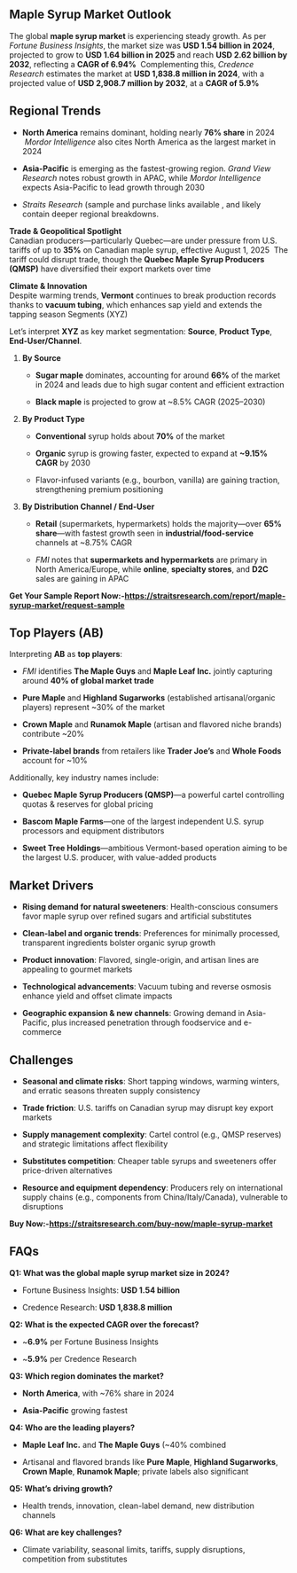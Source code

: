 <h2 data-start="243" data-end="272">Maple Syrup Market Outlook</h2>
<p data-start="274" data-end="801">The global <strong data-start="285" data-end="307">maple syrup market</strong> is experiencing steady growth. As per <em data-start="346" data-end="373">Fortune Business Insights</em>, the market size was <strong data-start="395" data-end="423">USD 1.54 billion in 2024</strong>, projected to grow to <strong data-start="446" data-end="474">USD 1.64 billion in 2025</strong> and reach <strong data-start="485" data-end="513">USD 2.62 billion by 2032</strong>, reflecting a <strong data-start="528" data-end="545">CAGR of 6.94%</strong> &nbsp;Complementing this, <em data-start="605" data-end="624">Credence Research</em> estimates the market at <strong data-start="649" data-end="680">USD 1,838.8 million in 2024</strong>, with a projected value of <strong data-start="708" data-end="739">USD 2,908.7 million by 2032</strong>, at a <strong data-start="746" data-end="762">CAGR of 5.9%</strong>&nbsp;</p>
<h2 data-start="808" data-end="826">Regional Trends</h2>
<ul data-start="828" data-end="1615">
<li data-start="828" data-end="1057">
<p data-start="830" data-end="1057"><strong data-start="830" data-end="847">North America</strong> remains dominant, holding nearly <strong data-start="881" data-end="894">76% share</strong> in 2024 &nbsp;<em data-start="942" data-end="963">Mordor Intelligence</em> also cites North America as the largest market in 2024</p>
</li>
<li data-start="1058" data-end="1324">
<p data-start="1060" data-end="1324"><strong data-start="1060" data-end="1076">Asia-Pacific</strong> is emerging as the fastest-growing region. <em data-start="1120" data-end="1141">Grand View Research</em> notes robust growth in APAC, while <em data-start="1215" data-end="1236">Mordor Intelligence</em> expects Asia-Pacific to lead growth through 2030&nbsp;</p>
</li>
<li data-start="1325" data-end="1615">
<p data-start="1327" data-end="1615"><em data-start="1327" data-end="1345">Straits Research</em> (sample and purchase links available , and&nbsp;likely contain deeper regional breakdowns.</p>
</li>
</ul>
<p data-start="1617" data-end="2005"><strong data-start="1617" data-end="1651">Trade &amp; Geopolitical Spotlight</strong><br data-start="1651" data-end="1654" /> Canadian producers&mdash;particularly Quebec&mdash;are under pressure from U.S. tariffs of up to <strong data-start="1739" data-end="1746">35%</strong> on Canadian maple syrup, effective August 1, 2025 &nbsp;The tariff could disrupt trade, though the <strong data-start="1879" data-end="1918">Quebec Maple Syrup Producers (QMSP)</strong> have diversified their export markets over time&nbsp;</p>
<p data-start="2007" data-end="2231"><strong data-start="2007" data-end="2031">Climate &amp; Innovation</strong><br data-start="2031" data-end="2034" /> Despite warming trends, <strong data-start="2058" data-end="2069">Vermont</strong> continues to break production records thanks to <strong data-start="2118" data-end="2135">vacuum tubing</strong>, which enhances sap yield and extends the tapping season Segments (XYZ)</p>
<p data-start="2257" data-end="2360">Let&rsquo;s interpret <strong data-start="2273" data-end="2280">XYZ</strong> as key market segmentation: <strong data-start="2309" data-end="2319">Source</strong>, <strong data-start="2321" data-end="2337">Product Type</strong>, <strong data-start="2339" data-end="2359">End-User/Channel</strong>.</p>
<ol data-start="2362" data-end="3547">
<li data-start="2362" data-end="2675">
<p data-start="2365" data-end="2380"><strong data-start="2365" data-end="2378">By Source</strong></p>
<ul data-start="2384" data-end="2675">
<li data-start="2384" data-end="2566">
<p data-start="2386" data-end="2566"><strong data-start="2386" data-end="2401">Sugar maple</strong> dominates, accounting for around <strong data-start="2435" data-end="2442">66%</strong> of the market in 2024 and leads due to high sugar content and efficient extraction&nbsp;</p>
</li>
<li data-start="2570" data-end="2675">
<p data-start="2572" data-end="2675"><strong data-start="2572" data-end="2587">Black maple</strong> is projected to grow at ~8.5% CAGR (2025&ndash;2030)&nbsp;</p>
</li>
</ul>
</li>
<li data-start="2677" data-end="3086">
<p data-start="2680" data-end="2699"><strong data-start="2680" data-end="2699">By Product Type</strong></p>
<ul data-start="2703" data-end="3086">
<li data-start="2703" data-end="2804">
<p data-start="2705" data-end="2804"><strong data-start="2705" data-end="2721">Conventional</strong> syrup holds about <strong data-start="2740" data-end="2747">70%</strong> of the market&nbsp;</p>
</li>
<li data-start="2808" data-end="2935">
<p data-start="2810" data-end="2935"><strong data-start="2810" data-end="2821">Organic</strong> syrup is growing faster, expected to expand at <strong data-start="2869" data-end="2884">~9.15% CAGR</strong> by 2030</p>
</li>
<li data-start="2939" data-end="3086">
<p data-start="2941" data-end="3086">Flavor-infused variants (e.g., bourbon, vanilla) are gaining traction, strengthening premium positioning&nbsp;</p>
</li>
</ul>
</li>
<li data-start="3088" data-end="3547">
<p data-start="3091" data-end="3129"><strong data-start="3091" data-end="3129">By Distribution Channel / End-User</strong></p>
<ul data-start="3133" data-end="3547">
<li data-start="3133" data-end="3335">
<p data-start="3135" data-end="3335"><strong data-start="3135" data-end="3145">Retail</strong> (supermarkets, hypermarkets) holds the majority&mdash;over <strong data-start="3199" data-end="3212">65% share</strong>&mdash;with fastest growth seen in <strong data-start="3241" data-end="3268">industrial/food-service</strong> channels at ~8.75% CAGR</p>
</li>
<li data-start="3339" data-end="3547">
<p data-start="3341" data-end="3547"><em data-start="3341" data-end="3346">FMI</em> notes that <strong data-start="3358" data-end="3391">supermarkets and hypermarkets</strong> are primary in North America/Europe, while <strong data-start="3435" data-end="3445">online</strong>, <strong data-start="3447" data-end="3467">specialty stores</strong>, and <strong data-start="3473" data-end="3480">D2C</strong> sales are gaining in APAC</p>
</li>
</ul>
</li>
</ol>
<p><strong>Get Your Sample Report Now:-<a href="https://straitsresearch.com/report/maple-syrup-market/request-sample">https://straitsresearch.com/report/maple-syrup-market/request-sample</a></strong></p>
<h2 data-start="3554" data-end="3573">Top Players (AB)</h2>
<p data-start="3575" data-end="3614">Interpreting <strong data-start="3588" data-end="3594">AB</strong> as <strong data-start="3598" data-end="3613">top players</strong>:</p>
<ul data-start="3616" data-end="4210">
<li data-start="3616" data-end="3776">
<p data-start="3618" data-end="3776"><em data-start="3618" data-end="3623">FMI</em> identifies <strong data-start="3635" data-end="3653">The Maple Guys</strong> and <strong data-start="3658" data-end="3677">Maple Leaf Inc.</strong> jointly capturing around <strong data-start="3703" data-end="3733">40% of global market trade</strong>&nbsp;</p>
</li>
<li data-start="3777" data-end="3933">
<p data-start="3779" data-end="3933"><strong data-start="3779" data-end="3793">Pure Maple</strong> and <strong data-start="3798" data-end="3821">Highland Sugarworks</strong> (established artisanal/organic players) represent ~30% of the market&nbsp;</p>
</li>
<li data-start="3934" data-end="4068">
<p data-start="3936" data-end="4068"><strong data-start="3936" data-end="3951">Crown Maple</strong> and <strong data-start="3956" data-end="3973">Runamok Maple</strong> (artisan and flavored niche brands) contribute ~20%&nbsp;</p>
</li>
<li data-start="4069" data-end="4210">
<p data-start="4071" data-end="4210"><strong data-start="4071" data-end="4095">Private-label brands</strong> from retailers like <strong data-start="4116" data-end="4132">Trader Joe&rsquo;s</strong> and <strong data-start="4137" data-end="4152">Whole Foods</strong> account for ~10%&nbsp;</p>
</li>
</ul>
<p data-start="4212" data-end="4253">Additionally, key industry names include:</p>
<ul data-start="4254" data-end="4716">
<li data-start="4254" data-end="4403">
<p data-start="4256" data-end="4403"><strong data-start="4256" data-end="4295">Quebec Maple Syrup Producers (QMSP)</strong>&mdash;a powerful cartel controlling quotas &amp; reserves for global pricing&nbsp;</p>
</li>
<li data-start="4404" data-end="4549">
<p data-start="4406" data-end="4549"><strong data-start="4406" data-end="4428">Bascom Maple Farms</strong>&mdash;one of the largest independent U.S. syrup processors and equipment distributors&nbsp;</p>
</li>
<li data-start="4550" data-end="4716">
<p data-start="4552" data-end="4716"><strong data-start="4552" data-end="4575">Sweet Tree Holdings</strong>&mdash;ambitious Vermont-based operation aiming to be the largest U.S. producer, with value-added products</p>
</li>
</ul>
<h2 data-start="4723" data-end="4740">Market Drivers</h2>
<ul data-start="4742" data-end="5558">
<li data-start="4742" data-end="4918">
<p data-start="4744" data-end="4918"><strong data-start="4744" data-end="4784">Rising demand for natural sweeteners</strong>: Health-conscious consumers favor maple syrup over refined sugars and artificial substitutes</p>
</li>
<li data-start="4919" data-end="5087">
<p data-start="4921" data-end="5087"><strong data-start="4921" data-end="4955">Clean-label and organic trends</strong>: Preferences for minimally processed, transparent ingredients bolster organic syrup growth</p>
</li>
<li data-start="5088" data-end="5230">
<p data-start="5090" data-end="5230"><strong data-start="5090" data-end="5112">Product innovation</strong>: Flavored, single-origin, and artisan lines are appealing to gourmet markets&nbsp;</p>
</li>
<li data-start="5231" data-end="5380">
<p data-start="5233" data-end="5380"><strong data-start="5233" data-end="5263">Technological advancements</strong>: Vacuum tubing and reverse osmosis enhance yield and offset climate impacts&nbsp;</p>
</li>
<li data-start="5381" data-end="5558">
<p data-start="5383" data-end="5558"><strong data-start="5383" data-end="5422">Geographic expansion &amp; new channels</strong>: Growing demand in Asia-Pacific, plus increased penetration through foodservice and e-commerce&nbsp;</p>
</li>
</ul>
<h2 data-start="5565" data-end="5578">Challenges</h2>
<ul data-start="5580" data-end="6364">
<li data-start="5580" data-end="5742">
<p data-start="5582" data-end="5742"><strong data-start="5582" data-end="5612">Seasonal and climate risks</strong>: Short tapping windows, warming winters, and erratic seasons threaten supply consistency</p>
</li>
<li data-start="5743" data-end="5867">
<p data-start="5745" data-end="5867"><strong data-start="5745" data-end="5763">Trade friction</strong>: U.S. tariffs on Canadian syrup may disrupt key export markets&nbsp;</p>
</li>
<li data-start="5868" data-end="6026">
<p data-start="5870" data-end="6026"><strong data-start="5870" data-end="5902">Supply management complexity</strong>: Cartel control (e.g., QMSP reserves) and strategic limitations affect flexibility&nbsp;</p>
</li>
<li data-start="6027" data-end="6166">
<p data-start="6029" data-end="6166"><strong data-start="6029" data-end="6056">Substitutes competition</strong>: Cheaper table syrups and sweeteners offer price-driven alternatives&nbsp;</p>
</li>
<li data-start="6167" data-end="6364">
<p data-start="6169" data-end="6364"><strong data-start="6169" data-end="6206">Resource and equipment dependency</strong>: Producers rely on international supply chains (e.g., components from China/Italy/Canada), vulnerable to disruptions&nbsp;</p>
</li>
</ul>
<p><strong>Buy Now:-<a href="https://straitsresearch.com/buy-now/maple-syrup-market">https://straitsresearch.com/buy-now/maple-syrup-market</a></strong></p>
<h2 data-start="6371" data-end="6378">FAQs</h2>
<p data-start="6380" data-end="6442"><strong data-start="6380" data-end="6440">Q1: What was the global maple syrup market size in 2024?</strong></p>
<ul data-start="6443" data-end="6619">
<li data-start="6443" data-end="6534">
<p data-start="6445" data-end="6534">Fortune Business Insights: <strong data-start="6472" data-end="6492">USD 1.54 billion</strong></p>
</li>
<li data-start="6535" data-end="6619">
<p data-start="6537" data-end="6619">Credence Research: <strong data-start="6556" data-end="6579">USD 1,838.8 million</strong></p>
</li>
</ul>
<p data-start="6621" data-end="6675"><strong data-start="6621" data-end="6673">Q2: What is the expected CAGR over the forecast?</strong></p>
<ul data-start="6676" data-end="6833">
<li data-start="6676" data-end="6759">
<p data-start="6678" data-end="6759">~<strong data-start="6679" data-end="6687">6.9%</strong> per Fortune Business Insights&nbsp;</p>
</li>
<li data-start="6760" data-end="6833">
<p data-start="6762" data-end="6833">~<strong data-start="6763" data-end="6771">5.9%</strong> per Credence Research&nbsp;</p>
</li>
</ul>
<p data-start="6835" data-end="6879"><strong data-start="6835" data-end="6877">Q3: Which region dominates the market?</strong></p>
<ul data-start="6880" data-end="7041">
<li data-start="6880" data-end="6966">
<p data-start="6882" data-end="6966"><strong data-start="6882" data-end="6899">North America</strong>, with ~76% share in 2024</p>
</li>
<li data-start="6967" data-end="7041">
<p data-start="6969" data-end="7041"><strong data-start="6969" data-end="6985">Asia-Pacific</strong> growing fastest&nbsp;</p>
</li>
</ul>
<p data-start="7043" data-end="7081"><strong data-start="7043" data-end="7079">Q4: Who are the leading players?</strong></p>
<ul data-start="7082" data-end="7370">
<li data-start="7082" data-end="7184">
<p data-start="7084" data-end="7184"><strong data-start="7084" data-end="7103">Maple Leaf Inc.</strong> and <strong data-start="7108" data-end="7126">The Maple Guys</strong> (~40% combined</p>
</li>
<li data-start="7185" data-end="7370">
<p data-start="7187" data-end="7370">Artisanal and flavored brands like <strong data-start="7222" data-end="7236">Pure Maple</strong>, <strong data-start="7238" data-end="7261">Highland Sugarworks</strong>, <strong data-start="7263" data-end="7278">Crown Maple</strong>, <strong data-start="7280" data-end="7297">Runamok Maple</strong>; private labels also significant&nbsp;</p>
</li>
</ul>
<p data-start="7372" data-end="7404"><strong data-start="7372" data-end="7402">Q5: What&rsquo;s driving growth?</strong></p>
<ul data-start="7405" data-end="7519">
<li data-start="7405" data-end="7519">
<p data-start="7407" data-end="7519">Health trends, innovation, clean-label demand, new distribution channels</p>
</li>
</ul>
<p data-start="7521" data-end="7555"><strong data-start="7521" data-end="7553">Q6: What are key challenges?</strong></p>
<ul data-start="7556" data-end="7693">
<li data-start="7556" data-end="7693">
<p data-start="7558" data-end="7693">Climate variability, seasonal limits, tariffs, supply disruptions, competition from substitutes&nbsp;</p>
</li>
</ul>
